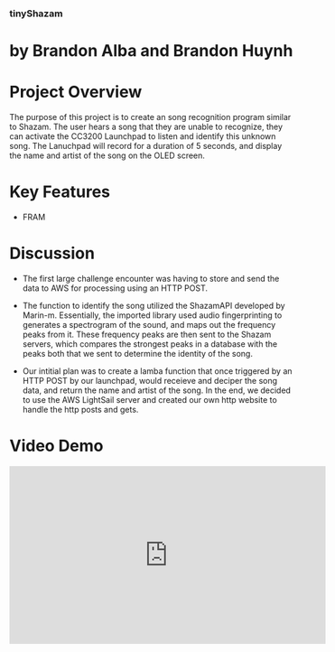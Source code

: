 ### tinyShazam

# by Brandon Alba and Brandon Huynh

# Project Overview
The purpose of this project is to create an song recognition program similar to Shazam. The user hears a song that they are unable to recognize, they can activate the CC3200 Launchpad to listen and identify this unknown song. The Lanuchpad will record for a duration of 5 seconds, and display the name and artist of the song on the OLED screen.

# Key Features
- FRAM 

    
# Discussion 
- The first large challenge encounter was having to store and send the data to AWS for processing using an HTTP POST. 

- The function to identify the song utilized the ShazamAPI developed by Marin-m. Essentially, the imported library used audio fingerprinting to generates a spectrogram of the sound, and maps out the frequency peaks from it. These frequency peaks are then sent to the Shazam servers, which compares the strongest peaks in a database with the peaks both that we sent to determine the identity of the song. 

- Our intitial plan was to create a lamba function that once triggered by an HTTP POST by our launchpad, would receieve and deciper the song data, and return the name and artist of the song. In the end, we decided to use the AWS LightSail server and created our own http website to handle the http posts and gets. 

# Video Demo
<iframe width="560" height="315" src="https://www.youtube.com/embed/StTqXEQ2l-Y" title="YouTube video player" frameborder="0" allow="accelerometer; autoplay; clipboard-write; encrypted-media; gyroscope; picture-in-picture; web-share" allowfullscreen></iframe>

